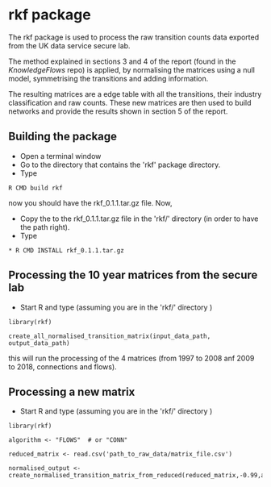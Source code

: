 # rkf package


The rkf package is used to process the raw transition counts data exported from the UK data service 
secure lab. 

The method explained in sections 3 and 4 of the report (found in the *KnowledgeFlows* repo) is applied, by 
normalising the matrices using a null model, symmetrising the transitions and adding information.

The resulting matrices are a edge table with all the transitions, their industry classification and raw counts.
These new matrices are then used to build networks and provide the results shown in section 5 of the report. 

## Building the package

* Open a terminal window
* Go to the directory that contains the 'rkf' package directory.
* Type

```
R CMD build rkf
```

now you should have  the rkf_0.1.1.tar.gz file. Now,

* Copy the  to the rkf_0.1.1.tar.gz file in the 'rkf/' directory (in order to have the path right).
* Type

```
* R CMD INSTALL rkf_0.1.1.tar.gz
```

## Processing the 10 year matrices from the secure lab

* Start R and type (assuming you are in the 'rkf/' directory )
```
library(rkf) 

create_all_normalised_transition_matrix(input_data_path, output_data_path)
```

this will run the processing of the 4 matrices (from 1997 to 2008 anf 2009 to 2018, connections and flows). 


## Processing a new matrix

* Start R and type (assuming you are in the 'rkf/' directory )
```
library(rkf) 

algorithm <- "FLOWS"  # or "CONN"

reduced_matrix <- read.csv('path_to_raw_data/matrix_file.csv')

normalised_output <- create_normalised_transition_matrix_from_reduced(reduced_matrix,-0.99,algorithm)
```









